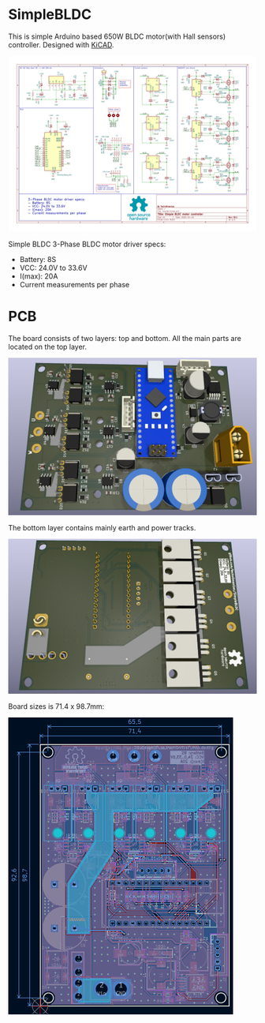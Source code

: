 # SimpleBLDC

This is simple Arduino based 650W BLDC motor(with Hall sensors) controller. Designed with [KiCAD](https://www.kicad.org/).

![BLDC motor driver schematic](https://raw.githubusercontent.com/techn0man1ac/SimpleBLDC/refs/heads/main/PCB/IMGs/Schematic.jpg)

Simple BLDC 3-Phase BLDC motor driver specs:
- Battery: 8S 
- VCC: 24.0V to 33.6V
- I(max): 20A 
- Сurrent measurements per phase

# PCB

The board consists of two layers: top and bottom. All the main parts are located on the top layer.

![Face PCB side](https://raw.githubusercontent.com/techn0man1ac/SimpleBLDC/refs/heads/main/PCB/IMGs/PCB_face.png)

The bottom layer contains mainly earth and power tracks.

![The PCB bottom laye](https://raw.githubusercontent.com/techn0man1ac/SimpleBLDC/refs/heads/main/PCB/IMGs/PCB_back.png)

Board sizes is 71.4 x 98.7mm:

![BLDC motor driver schematic](https://raw.githubusercontent.com/techn0man1ac/SimpleBLDC/refs/heads/main/PCB/IMGs/PCB_sizes.png)

